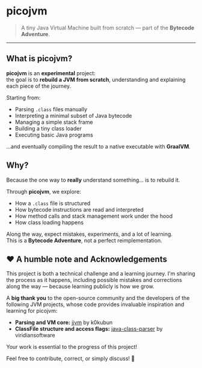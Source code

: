 # picojvm

> A tiny Java Virtual Machine built from scratch — part of the **Bytecode Adventure**.

---

## What is picojvm?

**picojvm** is an **experimental** project:  
the goal is to **rebuild a JVM from scratch**, understanding and explaining each piece of the journey.

Starting from:
- Parsing `.class` files manually
- Interpreting a minimal subset of Java bytecode
- Managing a simple stack frame
- Building a tiny class loader
- Executing basic Java programs

...and eventually compiling the result to a native executable with **GraalVM**.

## Why?

Because the one way to **really** understand something... is to rebuild it.

Through **picojvm**, we explore:
- How a `.class` file is structured
- How bytecode instructions are read and interpreted
- How method calls and stack management work under the hood
- How class loading happens

Along the way, expect mistakes, experiments, and a lot of learning.  
This is a **Bytecode Adventure**, not a perfect reimplementation.

## ❤️ A humble note and Acknowledgements

This project is both a technical challenge and a learning journey.
I'm sharing the process as it happens, including possible mistakes and corrections along the way — because learning publicly is how we grow.

A **big thank you** to the open-source community and the developers of the following JVM projects, whose code provides invaluable inspiration and learning for picojvm:

- **Parsing and VM core:** [jjvm](https://github.com/k0kubun/jjvm/tree/master) by k0kubun
- **ClassFile structure and access flags:** [java-class-parser](https://github.com/viridiansoftware/java-class-parser) by viridiansoftware

Your work is essential to the progress of this project!

Feel free to contribute, correct, or simply discuss! 🙏